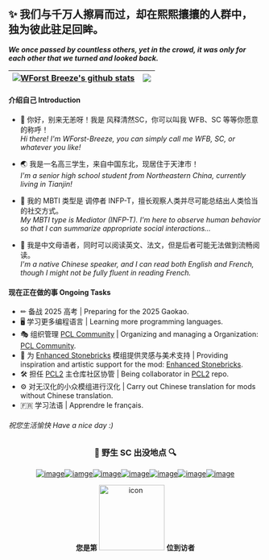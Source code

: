 ## ✨ 我们与千万人擦肩而过，却在熙熙攘攘的人群中，独为彼此驻足回眸。
***We once passed by countless others, yet in the crowd, it was only for each other that we turned and looked back.***
  <!---README Stats--->
  <!---鬼知道为什么这破玩意老是坏，蒸的服辣！！--->
| <a href="https://github.com/anuraghazra/github-readme-stats"><img align="center" src="https://github-readme-stats.vercel.app/api?username=WForst-Breeze&show_icons=true&include_all_commits=true&theme=buefy&hide_border=true&count_private=true" alt="WForst Breeze's github stats" /></a> | <a href="https://github.com/anuraghazra/github-readme-stats"><img align="center" src="https://github-readme-stats.vercel.app/api/top-langs/?username=WForst-Breeze&layout=compact&theme=buefy&hide_border=true" /></a> |
| ------------- | ------------- |

#### 介绍自己 Introduction

- 💬 你好，别来无恙呀！我是 风释清然SC，你可以叫我 WFB、SC 等等你愿意的称呼！  
*Hi there! I'm WForst-Breeze, you can simply call me WFB, SC, or whatever you like!*

- 🌏 我是一名高三学生，来自中国东北，现居住于天津市！  
*I'm a senior high school student from Northeastern China, currently living in Tianjin!*

- 🧝‍ 我的 MBTI 类型是 调停者 INFP-T，擅长观察人类并尽可能总结出人类恰当的社交方式。  
*My MBTI type is Mediator (INFP-T). I'm here to observe human behavior so that I can summarize appropriate social interactions...*

- 📰 我是中文母语者，同时可以阅读英文、法文，但是后者可能无法做到流畅阅读。  
*I'm a native Chinese speaker, and I can read both English and French, though I might not be fully fluent in reading French.*

#### 现在正在做的事 Ongoing Tasks
- ✏ 备战 2025 高考 | Preparing for the 2025 Gaokao.
- 🖥 学习更多编程语言 | Learning more programming languages.
- 🎭 组织管理 [PCL Community](https://github.com/PCL-Community) | Organizing and managing a Organization: [PCL Community](https://github.com/PCL-Community).
- 🧱 为 [Enhanced Stonebricks](https://github.com/RS-WFB/Enhanced-Stonebricks) 模组提供灵感与美术支持 | Providing inspiration and artistic support for the mod: [Enhanced Stonebricks](https://github.com/RS-WFB/Enhanced-Stonebricks).
- 🛠 担任 [PCL2](https://github.com/Hex-Dragon/PCL2) 主仓库社区协管 | Being collaborator in [PCL2](https://github.com/Hex-Dragon/PCL2) repo.
- ⚙ 对无汉化的小众模组进行汉化 | Carry out Chinese translation for mods without Chinese translation.
- 🇫🇷 学习法语 | Apprendre le français.

###### 祝您生活愉快 Have a nice day :)
  <!---自2023.1.12开始统计的页面访问数量--->
  <!---已弃用![Page Views Count](https://badges.toozhao.com/badges/01GPHXFCCQ0WANPJ2B5Q8MGJG5/blue.svg)  --->
<div align="center">

### 🔎 野生 SC 出没地点 🔍
  <!---相关链接--->
[![image](https://img.shields.io/badge/-BiliBili-fb7299?style=for-the-badge)](https://space.bilibili.com/506713078 "跳转 Bilibili 个人主页")[![iamge](https://img.shields.io/badge/-AFDian-946ce6?style=for-the-badge)](https://afdian.net/a/Bailey_Z "跳转 爱发电创作者页面")[![image](https://img.shields.io/badge/-Twitter-1D9BF0?style=for-the-badge)](https://twitter.com/RbreezeQ "跳转 Twitter 个人资料")[![image](https://img.shields.io/badge/-Email-1074BE?style=for-the-badge)](mailto:sxcmxgst3319@hotmail.com "向我发送邮件")[![image](https://img.shields.io/badge/-Steam-171A21?style=for-the-badge)](https://steamcommunity.com/id/WForst_B "跳转 Steam 个人资料")[![image](https://img.shields.io/badge/-Wikipedia-f4f4f4?style=for-the-badge)](https://zh.wikipedia.org/wiki/User:WForstQing "跳转 Wikipedia 用户页")[![image](https://img.shields.io/badge/-Buy%20Me%20A%20Coffee-ffdd00?style=for-the-badge)](https://www.buymeacoffee.com/WForstB "跳转 Buy me a coffee 个人资料")  
  <!---访问次数统计--->
**您是第** <img src="https://profile-counter.glitch.me/WForst_Breeze/count.svg?comment=哼啊啊啊啊啊啊啊啊啊啊啊啊" alt="icon" width="130px"> **位到访者**  
</div>

  <!--弃用
<details>
<summary>更多信息... What's more...</summary>
  <div align="center">
   
  <!---这些统计信息我超爱！来自 https://metrics.lecoq.io/ ，不过可惜风格不统一，就先折叠了--->
  <!--Update 20230503: 网站寄了，爆 526 错误了-->
<!--![Metrics](https://metrics.lecoq.io/WForst-Breeze?template=classic&repositories.forks=true&reactions=1&achievements=1&traffic=1&discussions=1&base=header%2C%20activity%2C%20community%2C%20repositories%2C%20metadata&base.indepth=false&base.hireable=false&base.skip=false&reactions=false&reactions.limit=200&reactions.limit.issues=100&reactions.limit.discussions=100&reactions.limit.discussions.comments=100&reactions.days=0&reactions.display=absolute&discussions=false&discussions.categories=true&discussions.categories.limit=0&achievements=false&achievements.threshold=C&achievements.secrets=true&achievements.display=detailed&achievements.limit=0&traffic=false&config.timezone=Asia%2FShanghai&config.display=large)-->
<!--<img src="https://github.com/WForst-Breeze/WForst-Breeze/assets/110760354/f284be7c-e4a3-495f-b5fb-020ec32f5556" alt="200discusions" width="750px">
-->
   </div>
</details>
